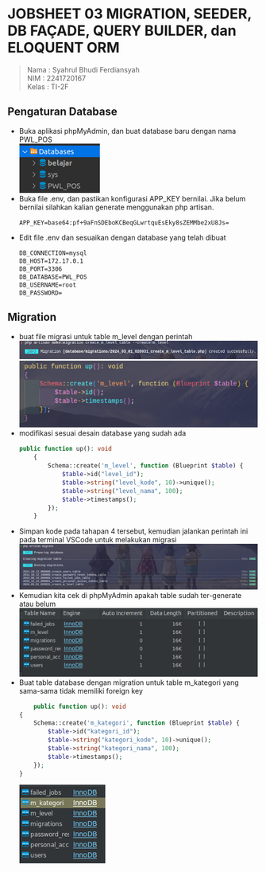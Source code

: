 # JOBSHEET 03 MIGRATION, SEEDER, DB FAÇADE, QUERY BUILDER, dan ELOQUENT ORM
> Nama : Syahrul Bhudi Ferdiansyah <br>
> NIM  : 2241720167 <br>
> Kelas : TI-2F

## Pengaturan Database
- Buka aplikasi phpMyAdmin, dan buat database baru dengan nama PWL_POS<br>
![alt text](./public/screenshot/db.png)<br>
- Buka file .env, dan pastikan konfigurasi APP_KEY bernilai. Jika belum bernilai silahkan kalian generate menggunakan php artisan.
    ```shell
    APP_KEY=base64:pf+9aFnSDEboKCBeqGLwrtquEsEky8sZEMMbe2xU8Js=
    ```
- Edit file .env dan sesuaikan dengan database yang telah dibuat
    ```shell
    DB_CONNECTION=mysql
    DB_HOST=172.17.0.1
    DB_PORT=3306
    DB_DATABASE=PWL_POS
    DB_USERNAME=root
    DB_PASSWORD=
    ```
## Migration
- buat file migrasi untuk table m_level dengan perintah
![alt text](./public/screenshot/migra.png)<br>
![alt text](./public/screenshot/migra1.png)<br>
- modifikasi sesuai desain database yang sudah ada
    ```php
    public function up(): void
        {
            Schema::create('m_level', function (Blueprint $table) {
                $table->id("level_id");
                $table->string("level_kode", 10)->unique();
                $table->string("level_nama", 100);
                $table->timestamps();
            });
        }
    ```
- Simpan kode pada tahapan 4 tersebut, kemudian jalankan perintah ini pada terminal VSCode untuk melakukan migrasi
![alt text](./public/screenshot/mi.png)<br>
- Kemudian kita cek di phpMyAdmin apakah table sudah ter-generate atau belum
![alt text](./public/screenshot/ss.png)
- Buat table database dengan migration untuk table m_kategori yang sama-sama tidak memiliki foreign key
    ```php
        public function up(): void
    {
        Schema::create('m_kategori', function (Blueprint $table) {
            $table->id("kategori_id");
            $table->string("kategori_kode", 10)->unique();
            $table->string("kategori_nama", 100);
            $table->timestamps();
        });
    }
    ```
    ![alt text](./public/screenshot/kate.png)<br>
